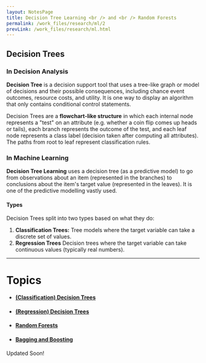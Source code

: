 ```yaml
---
layout: NotesPage
title: Decision Tree Learning <br /> and <br /> Random Forests
permalink: /work_files/research/ml/2
prevLink: /work_files/research/ml.html
---
```


## Decision Trees

### In Decision Analysis
**Decision Tree** is a decision support tool that uses a tree-like graph or model of decisions and their possible consequences, including chance event outcomes, resource costs, and utility. It is one way to display an algorithm that only contains conditional control statements.  

Decision Trees are a **flowchart-like structure** in which each internal node represents a "test" on an attribute (e.g. whether a coin flip comes up heads or tails), each branch represents the outcome of the test, and each leaf node represents a class label (decision taken after computing all attributes). The paths from root to leaf represent classification rules.

### In Machine Learning
**Decision Tree Learning** uses a decision tree (as a predictive model) to go from observations about an item (represented in the branches) to conclusions about the item's target value (represented in the leaves). It is one of the predictive modelling vastly used.

#### Types
Decision Trees split into two types based on what they do:  
1. **Classification Trees:** Tree models where the target variable can take a discrete set of values.
2. **Regression Trees** Decision trees where the target variable can take continuous values (typically real numbers).

***

# Topics

* #### [(Classification) Decision Trees](/work_files/research/ml/2_1)

* #### [(Regression) Decision Trees](/work_files/research/ml/2_2)

* #### [Random Forests](/work_files/research/ml/2_3)

* #### [Bagging and Boosting](/work_files/research/ml/2_4)




Updated Soon!